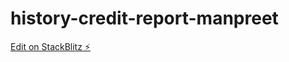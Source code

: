 # history-credit-report-manpreet

[Edit on StackBlitz ⚡️](https://stackblitz.com/edit/angular-material2-expandable-rows-filter-paginati-dokfjn)